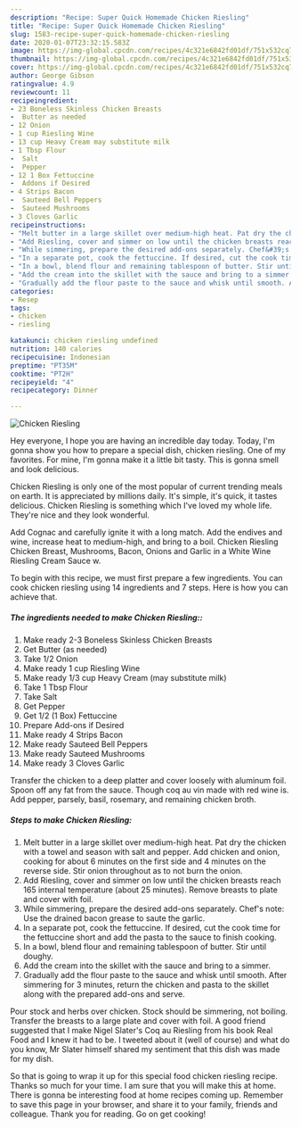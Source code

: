 ```yaml
---
description: "Recipe: Super Quick Homemade Chicken Riesling"
title: "Recipe: Super Quick Homemade Chicken Riesling"
slug: 1583-recipe-super-quick-homemade-chicken-riesling
date: 2020-01-07T23:32:15.583Z
image: https://img-global.cpcdn.com/recipes/4c321e6842fd01df/751x532cq70/chicken-riesling-recipe-main-photo.jpg
thumbnail: https://img-global.cpcdn.com/recipes/4c321e6842fd01df/751x532cq70/chicken-riesling-recipe-main-photo.jpg
cover: https://img-global.cpcdn.com/recipes/4c321e6842fd01df/751x532cq70/chicken-riesling-recipe-main-photo.jpg
author: George Gibson
ratingvalue: 4.9
reviewcount: 11
recipeingredient:
- 23 Boneless Skinless Chicken Breasts
-  Butter as needed
- 12 Onion
- 1 cup Riesling Wine
- 13 cup Heavy Cream may substitute milk
- 1 Tbsp Flour
-  Salt
-  Pepper
- 12 1 Box Fettuccine
-  Addons if Desired
- 4 Strips Bacon
-  Sauteed Bell Peppers
-  Sauteed Mushrooms
- 3 Cloves Garlic
recipeinstructions:
- "Melt butter in a large skillet over medium-high heat. Pat dry the chicken with a towel and season with salt and pepper. Add chicken and onion, cooking for about 6 minutes on the first side and 4 minutes on the reverse side. Stir onion throughout as to not burn the onion."
- "Add Riesling, cover and simmer on low until the chicken breasts reach 165 internal temperature (about 25 minutes). Remove breasts to plate and cover with foil."
- "While simmering, prepare the desired add-ons separately. Chef&#39;s note: Use the drained bacon grease to saute the garlic."
- "In a separate pot, cook the fettuccine. If desired, cut the cook time for the fettuccine short and add the pasta to the sauce to finish cooking."
- "In a bowl, blend flour and remaining tablespoon of butter. Stir until doughy."
- "Add the cream into the skillet with the sauce and bring to a simmer."
- "Gradually add the flour paste to the sauce and whisk until smooth. After simmering for 3 minutes, return the chicken and pasta to the skillet along with the prepared add-ons and serve."
categories:
- Resep
tags:
- chicken
- riesling

katakunci: chicken riesling undefined
nutrition: 140 calories
recipecuisine: Indonesian
preptime: "PT35M"
cooktime: "PT2H"
recipeyield: "4"
recipecategory: Dinner

---
```



![Chicken Riesling](https://img-global.cpcdn.com/recipes/4c321e6842fd01df/751x532cq70/chicken-riesling-recipe-main-photo.jpg)

Hey everyone, I hope you are having an incredible day today. Today, I'm gonna show you how to prepare a special dish, chicken riesling. One of my favorites. For mine, I'm gonna make it a little bit tasty. This is gonna smell and look delicious.

Chicken Riesling is only one of the most popular of current trending meals on earth. It is appreciated by millions daily. It's simple, it's quick, it tastes delicious. Chicken Riesling is something which I've loved my whole life. They're nice and they look wonderful.

Add Cognac and carefully ignite it with a long match. Add the endives and wine, increase heat to medium-high, and bring to a boil. Chicken Riesling Chicken Breast, Mushrooms, Bacon, Onions and Garlic in a White Wine Riesling Cream Sauce w.


To begin with this recipe, we must first prepare a few ingredients. You can cook chicken riesling using 14 ingredients and 7 steps. Here is how you can achieve that.

##### The ingredients needed to make Chicken Riesling::

1. Make ready 2-3 Boneless Skinless Chicken Breasts
1. Get  Butter (as needed)
1. Take 1/2 Onion
1. Make ready 1 cup Riesling Wine
1. Make ready 1/3 cup Heavy Cream (may substitute milk)
1. Take 1 Tbsp Flour
1. Take  Salt
1. Get  Pepper
1. Get 1/2 (1 Box) Fettuccine
1. Prepare  Add-ons if Desired
1. Make ready 4 Strips Bacon
1. Make ready  Sauteed Bell Peppers
1. Make ready  Sauteed Mushrooms
1. Make ready 3 Cloves Garlic


Transfer the chicken to a deep platter and cover loosely with aluminum foil. Spoon off any fat from the sauce. Though coq au vin made with red wine is. Add pepper, parsely, basil, rosemary, and remaining chicken broth. 

##### Steps to make Chicken Riesling:

1. Melt butter in a large skillet over medium-high heat. Pat dry the chicken with a towel and season with salt and pepper. Add chicken and onion, cooking for about 6 minutes on the first side and 4 minutes on the reverse side. Stir onion throughout as to not burn the onion.
1. Add Riesling, cover and simmer on low until the chicken breasts reach 165 internal temperature (about 25 minutes). Remove breasts to plate and cover with foil.
1. While simmering, prepare the desired add-ons separately. Chef&#39;s note: Use the drained bacon grease to saute the garlic.
1. In a separate pot, cook the fettuccine. If desired, cut the cook time for the fettuccine short and add the pasta to the sauce to finish cooking.
1. In a bowl, blend flour and remaining tablespoon of butter. Stir until doughy.
1. Add the cream into the skillet with the sauce and bring to a simmer.
1. Gradually add the flour paste to the sauce and whisk until smooth. After simmering for 3 minutes, return the chicken and pasta to the skillet along with the prepared add-ons and serve.


Pour stock and herbs over chicken. Stock should be simmering, not boiling. Transfer the breasts to a large plate and cover with foil. A good friend suggested that I make Nigel Slater&#39;s Coq au Riesling from his book Real Food and I knew it had to be. I tweeted about it (well of course) and what do you know, Mr Slater himself shared my sentiment that this dish was made for my dish. 

So that is going to wrap it up for this special food chicken riesling recipe. Thanks so much for your time. I am sure that you will make this at home. There is gonna be interesting food at home recipes coming up. Remember to save this page in your browser, and share it to your family, friends and colleague. Thank you for reading. Go on get cooking!
